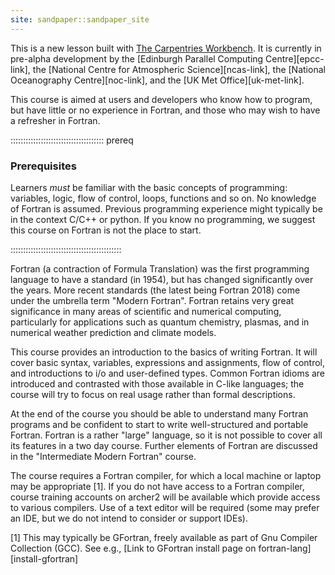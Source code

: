 ```yaml
---
site: sandpaper::sandpaper_site
---
```


This is a new lesson built with [The Carpentries Workbench][workbench]. It is currently in pre-alpha development by the [Edinburgh Parallel Computing Centre][epcc-link], the [National Centre for Atmospheric Science][ncas-link], the [National Oceanography Centre][noc-link], and the [UK Met Office][uk-met-link].

This course is aimed at users and developers who know how to program,
but have little or no experience in Fortran, and those who may wish to
have a refresher in Fortran.

::::::::::::::::::::::::::::::::::::: prereq

### Prerequisites

Learners *must* be familiar with the basic concepts of
programming: variables, logic, flow of control, loops, functions and
so on. No knowledge of Fortran is assumed. Previous programming
experience might typically be in the context C/C++ or python.
If you know no programming, we suggest this course on Fortran is not
the place to start.

::::::::::::::::::::::::::::::::::::::::::::

Fortran (a contraction of Formula Translation) was the first programming
language to have a standard (in 1954), but has changed significantly over
the years. More recent standards (the latest being Fortran 2018) come
under the umbrella term "Modern Fortran". Fortran retains very great
significance in many areas of scientific and numerical computing,
particularly for applications such as quantum chemistry, plasmas, and in
numerical weather prediction and climate models.

This course provides an introduction to the basics of writing Fortran.
It will cover basic syntax, variables, expressions and assignments,
flow of control, and introductions to i/o and user-defined types.
Common Fortran idioms are introduced and contrasted with those
available in C-like languages; the course will try to focus on
real usage rather than formal descriptions.

At the end of the course you should be able to understand many Fortran
programs and be confident to start to write well-structured and portable
Fortran. Fortran is a rather "large" language, so it is not possible to
cover all its features in a two day course. Further elements of Fortran
are discussed in the "Intermediate Modern Fortran" course.

The course requires a Fortran compiler, for which a local machine or
laptop may be appropriate [1]. If you do not have access to a Fortran
compiler, course training accounts on archer2 will be available which
provide access to various compilers. Use of a text editor will be
required (some may prefer an IDE, but we do not intend to consider or
support IDEs).

[1] This may typically be GFortran, freely available as part of
    Gnu Compiler Collection (GCC).
    See e.g., [Link to GFortran install page on fortran-lang][install-gfortran]


[workbench]: https://carpentries.github.io/sandpaper-docs

